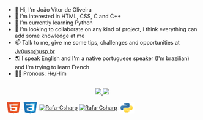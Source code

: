 ##
- 👋 Hi, I’m João Vitor de Oliveira
- 👀 I’m interested in HTML, CSS, C and C++
- 🌱 I’m currently learning Python
- 💞️ I’m looking to collaborate on any kind of project, i think everything can add some knowledge at me
- 📫 Talk to me, give me some tips, challenges and opportunities at Jv0usp@usp.br
- 🌎 I speak English and I'm a native portuguese speaker (I'm brazilian) and I'm trying to learn French
- 🙋‍♂️ Pronous: He/Him
##
<div align="center">
  <a href="https://github.com/JvO763">
  <img height="180em" src="https://github-readme-stats.vercel.app/api?username=JvO763&show_icons=true&theme=bear&include_all_commits=true&count_private=true"/>
  <img height="180em" src="https://github-readme-stats.vercel.app/api/top-langs/?username=JvO763&layout=compact&langs_count=7&theme=bear"/>
</div>

<div style="display: inline_block"><br>
 
  <img align="center" alt="Rafa-HTML" height="30" width="40" src="https://raw.githubusercontent.com/devicons/devicon/master/icons/html5/html5-original.svg">
  <img align="center" alt="Rafa-CSS" height="30" width="40" src="https://raw.githubusercontent.com/devicons/devicon/master/icons/css3/css3-original.svg">
  <img align="center" alt="Rafa-Csharp" height="30" width="40" src="https://cdn.jsdelivr.net/gh/devicons/devicon/icons/c/c-original.svg">
  <img align="center" alt="Rafa-Csharp" height="30" width="40" src="https://cdn.jsdelivr.net/gh/devicons/devicon/icons/cplusplus/cplusplus-original.svg">
  <img align="center" alt="Rafa-Python" height="30" width="40" src="https://raw.githubusercontent.com/devicons/devicon/master/icons/python/python-original.svg">


</div>
  
  ##
